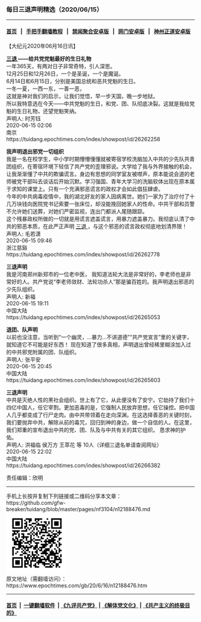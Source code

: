 ### 每日三退声明精选（2020/06/15）
------------------------

#### [首页](https://github.com/gfw-breaker/banned-news1/blob/master/README.md) &nbsp;&nbsp;|&nbsp;&nbsp; [手把手翻墙教程](https://github.com/gfw-breaker/guides/wiki) &nbsp;&nbsp;|&nbsp;&nbsp; [禁闻聚合安卓版](https://github.com/gfw-breaker/bn-android) &nbsp;&nbsp;|&nbsp;&nbsp; [网门安卓版](https://github.com/oGate2/oGate) &nbsp;&nbsp;|&nbsp;&nbsp; [神州正道安卓版](https://github.com/SzzdOgate/update) 



<div class="post_content" id="artbody" itemprop="articleBody">
 <!-- article content begin -->
 <p>
  【大纪元2020年06月16日讯】
 </p>
 <p>
  <strong>
   <a href="https://www.epochtimes.com/gb/tag/%E4%B8%89%E9%80%80.html">
    三退
   </a>
   ——给共党党魁最好的生日礼物
  </strong>
  <br/>
  一年365天，有两对日子非常奇特，引人深思。
  <br/>
  12月25日和12月26日，一个是圣诞，一个是魔诞。
  <br/>
  6月14日和6月15日，分别是美国总统和恶共党魁的生日。
  <br/>
  一冬一夏，一西一东，一善一恶，
  <br/>
  这就是神对我们的启示，让我们觉悟，早一步天国，晚一步地狱。
  <br/>
  所以我特意选在今天——中共党魁的生日，和党、团、队彻底决裂。这就是我给党魁的生日礼物，还望党魁笑纳。
  <br/>
  声明人: 时芳钰
  <br/>
  2020-06-15 02:06
  <br/>
  南京
  <br/>
  https://tuidang.epochtimes.com/index/showpost/id/26262258
 </p>
 <p>
  <strong>
   我声明退出邪党一切组织
  </strong>
  <br/>
  我是一名在校学生，中小学时期懵懵懂懂就被寄宿学校洗脑加入中共的少先队共青团组织，在寄宿环境下轻信了共产党的歪理邪说。大学给了我与外界接触的机会，让我渐渐懂了中共的欺骗谎言。身边有思想的同学室友被噤声，原本能说会道的老师被党干部叫去谈话后开始沉默。学习强国、青年大学习的洗脑软体出现在原本属于求知的课堂上。只有一个充满邪恶谎言的政权才会如此倡狂肆虐。
  <br/>
  今年的中共病毒疫情中，我的湖北好友的家人因病离世。她们一家为了治疗付了十几万块钱向医院党书记索要一张床位，却没能挽回她家人的性命。中共干部和员警不允许她们送葬，对她们严密监视，连出门都派人尾随跟踪。
  <br/>
  这个残暴政权所做的一切就是用谎言遮盖谎言，用暴力遮盖暴力。我彻底认清了中共的邪恶本质，在此严正声明
  <a href="https://www.epochtimes.com/gb/tag/%E4%B8%89%E9%80%80.html">
   三退
  </a>
  ，与这个邪恶的谎言政权彻底地划清界限！
  <br/>
  声明人: 毛若潇
  <br/>
  2020-06-15 09:46
  <br/>
  浙江慈谿
  <br/>
  https://tuidang.epochtimes.com/index/showpost/id/26262778
 </p>
 <p>
  <strong>
   三退声明
  </strong>
  <br/>
  我是河南郑州新郑市的一位老中医， 我知道法轮大法是非常好的，李老师也是非常好的人。共产党说“李老师敛财、法轮功杀人”那是骗百姓的。我声明退出邪恶的少先队组织。
  <br/>
  声明人: 新福
  <br/>
  2020-06-15 19:11
  <br/>
  中国大陆
  <br/>
  https://tuidang.epochtimes.com/index/showpost/id/26265053
 </p>
 <p>
  <strong>
   退团、队声明
  </strong>
  <br/>
  以前也没注意，当听到“一个幽灵，…暴力…不讲道德”“共产党宣言”里的关键字，就知道它不可能是好东西！ 现在知道了很多真相，声明退出曾经稀里糊涂加入过的中共邪党附属的团、队组织。
  <br/>
  声明人: 张平安
  <br/>
  2020-06-15 20:45
  <br/>
  中国大陆
  <br/>
  https://tuidang.epochtimes.com/index/showpost/id/26265603
 </p>
 <p>
  <strong>
   三退声明
  </strong>
  <br/>
  中共是灭绝人性的黑社会组织。世上有了它，从此便没有了安宁。它劫持了我们十四亿中国人，任它宰割。更加恶毒的是，它强制人民放弃思想，任它操控。把中国人几乎都变成了行尸走肉。由中共带领着在走向深渊。在这选择善恶的关键时刻，我们要抛弃中共，解除从前的毒咒，回归到神的身边，做一个自信的人。在这里，我们郑重的宣布退出中共的党、团、队及与中共有关的其它组织。 恳求神的护佑。
  <br/>
  声明人: 洪福临 侯万方 王萃花 等 10人（详细三退名单请查阅网址）
  <br/>
  2020-06-15 22:02
  <br/>
  中国大陆
  <br/>
  https://tuidang.epochtimes.com/index/showpost/id/26266382
 </p>
 <p>
  责任编辑：欣明
 </p>
 <!-- article content end -->
 <div id="below_article_ad">
 </div>
</div>

<hr/>
手机上长按并复制下列链接或二维码分享本文章：<br/>
https://github.com/gfw-breaker/tuidang/blob/master/pages/nf3104/n12188476.md <br/>
<a href='https://github.com/gfw-breaker/tuidang/blob/master/pages/nf3104/n12188476.md'><img src='https://github.com/gfw-breaker/tuidang/blob/master/pages/nf3104/n12188476.md.png'/></a> <br/>
原文地址（需翻墙访问）：https://www.epochtimes.com/gb/20/6/16/n12188476.htm


------------------------
#### [首页](https://github.com/gfw-breaker/banned-news/blob/master/README.md) &nbsp;|&nbsp; [一键翻墙软件](https://github.com/gfw-breaker/nogfw/blob/master/README.md) &nbsp;| [《九评共产党》](https://github.com/gfw-breaker/9ping.md/blob/master/README.md#九评之一评共产党是什么) | [《解体党文化》](https://github.com/gfw-breaker/jtdwh.md/blob/master/README.md) | [《共产主义的终极目的》](https://github.com/gfw-breaker/gczydzjmd.md/blob/master/README.md)


<img src='http://gfw-breaker.win/tuidang/pages/nf3104/n12188476.md' width='0px' height='0px'/>